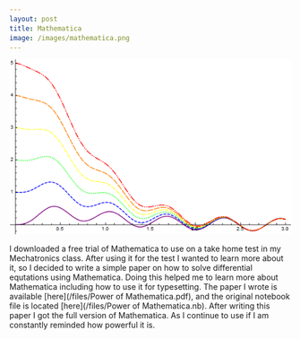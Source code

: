 ```yaml
---
layout: post
title: Mathematica
image: /images/mathematica.png
---
```


![Mathematica](/images/mathematica.png)

I downloaded a free trial of Mathematica to use on a take home test in my Mechatronics class. After using it for the test I wanted to learn more about it, so I decided to write a simple paper on how to solve differential equtations using Mathematica. Doing this helped me to learn more about Mathematica including how to use it for typesetting. The paper I wrote is available [here](/files/Power of Mathematica.pdf), and the original notebook file is located [here](/files/Power of Mathematica.nb). After writing this paper I got the full version of Mathematica. As I continue to use if I am constantly reminded how powerful it is.
